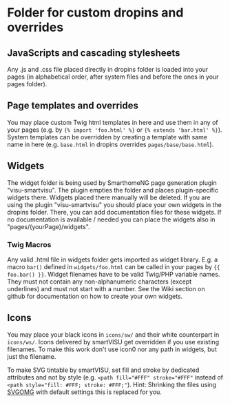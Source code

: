 # Folder for custom dropins and overrides

## JavaScripts and cascading stylesheets
Any .js and .css file placed directly in dropins folder is loaded into your pages (in alphabetical order, after system files and before the ones in your pages folder).

## Page templates and overrides
You may place custom Twig html templates in here and use them in any of your pages (e.g. by `{% import 'foo.html' %}` or `{% extends 'bar.html' %}`).
System templates can be overridden by creating a template with same name in here (e.g. `base.html` in dropins overrides `pages/base/base.html`).

## Widgets
The widget folder is being used by SmarthomeNG page generation plugin "visu-smartvisu". The plugin empties the folder and places plugin-specific widgets there. 
Widgets placed there manually will be deleted. If you are using the plugin "visu-smartvisu" you should place your own widgets in the dropins folder. 
There, you can add documentation files for these widgets. If no documentation is available / needed you can place the widgets also in "pages/(yourPage)/widgets".

### Twig Macros
Any valid .html file in widgets folder gets imported as widget library. E.g. a macro `bar()` defined in `widgets/foo.html` can be called in your pages by `{{ foo.bar() }}`.
Widget filenames have to be valid Twig/PHP variable names. They must not contain any non-alphanumeric characters (except underlines) and must not start with a number.
See the Wiki section on github for documentation on how to create your own widgets.

## Icons
You may place your black icons in `icons/sw/` and their white counterpart in `icons/ws/`.
Icons delivered by smartVISU get overridden if you use existing filenames. To make this work don't use icon0 nor any path in widgets, but just the filename.

To make SVG tintable by smartVISU, set fill and stroke by dedicated attributes and not by style (e.g. `<path fill="#FFF" stroke="#FFF"` instead of `<path style="fill: #FFF; stroke: #FFF;"`).
Hint: Shrinking the files using [SVGOMG](https://jakearchibald.github.io/svgomg/) with default settings this is replaced for you.
